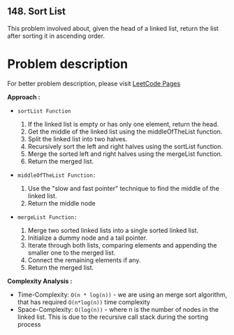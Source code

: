## 148. Sort List

This problem involved about, given the head of a linked list, return the list after sorting it in ascending order.

# Problem description

For better problem description, please visit [LeetCode Pages](https://leetcode.com/problems/sort-list/description/)

**Approach :**<br/>

-   `sortList Function`

    1. If the linked list is empty or has only one element, return the head.<br/>
    2. Get the middle of the linked list using the middleOfTheList function.<br/>
    3. Split the linked list into two halves.
    4. Recursively sort the left and right halves using the sortList function.
    5. Merge the sorted left and right halves using the mergeList function.
    6. Return the merged list.

-   `middleOfTheList Function:`

    1. Use the "slow and fast pointer" technique to find the middle of the linked list.
    2. Return the middle node

-   `mergeList Function:`

    1. Merge two sorted linked lists into a single sorted linked list.
    2. Initialize a dummy node and a tail pointer.
    3. Iterate through both lists, comparing elements and appending the smaller one to the merged list.
    4. Connect the remaining elements if any.
    5. Return the merged list.

**Complexity Analysis :**<br/>

-   Time-Complexity: `O(n * log(n))` - we are using an merge sort algorithm, that has required `O(n*log(n))` time complexity
-   Space-Complexity: `O(log(n))` - where n is the number of nodes in the linked list. This is due to the recursive call stack during the sorting process
